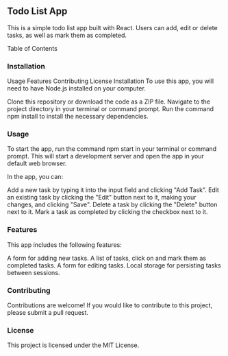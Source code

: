 ## Todo List App
This is a simple todo list app built with React. Users can add, edit or delete tasks, as well as mark them as completed.

Table of Contents
### Installation
Usage
Features
Contributing
License
Installation
To use this app, you will need to have Node.js installed on your computer.

Clone this repository or download the code as a ZIP file.
Navigate to the project directory in your terminal or command prompt.
Run the command npm install to install the necessary dependencies.
### Usage
To start the app, run the command npm start in your terminal or command prompt. This will start a development server and open the app in your default web browser.

In the app, you can:

Add a new task by typing it into the input field and clicking "Add Task".
Edit an existing task by clicking the "Edit" button next to it, making your changes, and clicking "Save".
Delete a task by clicking the "Delete" button next to it.
Mark a task as completed by clicking the checkbox next to it.
### Features
This app includes the following features:

A form for adding new tasks.
A list of tasks, click on and mark them as completed tasks.
A form for editing tasks.
Local storage for persisting tasks between sessions.
### Contributing
Contributions are welcome! If you would like to contribute to this project, please submit a pull request.

### License
This project is licensed under the MIT License.